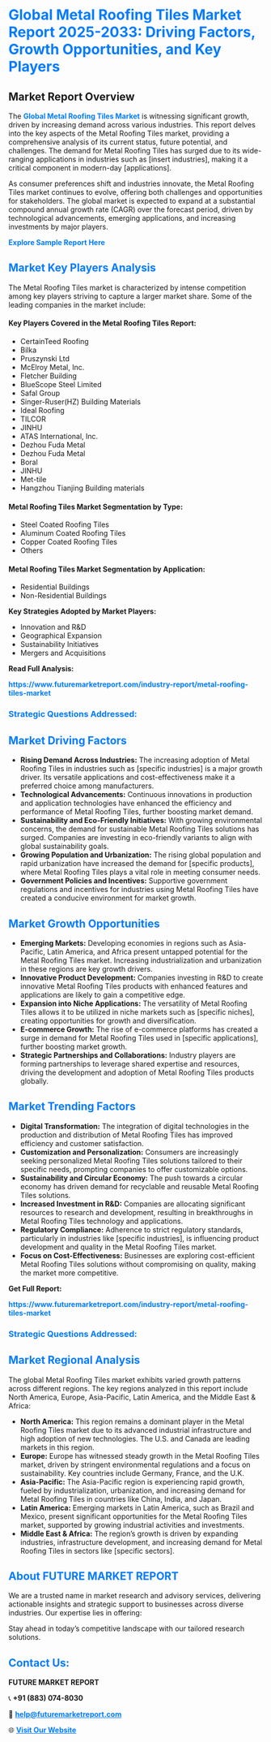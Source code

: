 <h1 style="color: #007BFF;">Global Metal Roofing Tiles Market Report 2025-2033: Driving Factors, Growth Opportunities, and Key Players</h1>

<section id="overview">
<h2>Market Report Overview</h2>
<p>The <a href="https://www.futuremarketreport.com/industry-report/metal-roofing-tiles-market" style="color: #007BFF; text-decoration: none;"><strong>Global Metal Roofing Tiles Market</strong></a> is witnessing significant growth, driven by increasing demand across various industries. This report delves into the key aspects of the Metal Roofing Tiles market, providing a comprehensive analysis of its current status, future potential, and challenges. The demand for Metal Roofing Tiles has surged due to its wide-ranging applications in industries such as [insert industries], making it a critical component in modern-day [applications].</p>
<p>As consumer preferences shift and industries innovate, the Metal Roofing Tiles market continues to evolve, offering both challenges and opportunities for stakeholders. The global market is expected to expand at a substantial compound annual growth rate (CAGR) over the forecast period, driven by technological advancements, emerging applications, and increasing investments by major players.</p>
</section>

<section id="overview">
<p><a href="https://www.futuremarketreport.com/request-sample/reportId=42945" style="color: #007BFF; text-decoration: none;"><strong>Explore Sample Report Here</strong></a></p>
</section>

<section id="key-players">
<h2 style="color: #007BFF;">Market Key Players Analysis</h2>
<p>The Metal Roofing Tiles market is characterized by intense competition among key players striving to capture a larger market share. Some of the leading companies in the market include:</p>
<h4>Key Players Covered in the Metal Roofing Tiles Report:</h4>
<ul><li>CertainTeed Roofing</li><li>Bilka</li><li>Pruszynski Ltd</li><li>McElroy Metal, Inc.</li><li>Fletcher Building</li><li>BlueScope Steel Limited</li><li>Safal Group</li><li>Singer-Ruser(HZ) Building Materials</li><li>Ideal Roofing</li><li>TILCOR</li><li>JINHU</li><li>ATAS International, Inc.</li><li>Dezhou Fuda Metal</li><li>Dezhou Fuda Metal</li><li>Boral</li><li>JINHU</li><li>Met-tile</li><li>Hangzhou Tianjing Building materials</li></ul>
<h4>Metal Roofing Tiles Market Segmentation by Type:</h4>
<ul><li>Steel Coated Roofing Tiles</li><li>Aluminum Coated Roofing Tiles</li><li>Copper Coated Roofing Tiles</li><li>Others</li></ul>

<h4>Metal Roofing Tiles Market Segmentation by Application:</h4>
<ul><li>Residential Buildings</li><li>Non-Residential Buildings</li></ul>
<p><strong>Key Strategies Adopted by Market Players:</strong></p>
<ul>
<li>Innovation and R&D</li>
<li>Geographical Expansion</li>
<li>Sustainability Initiatives</li>
<li>Mergers and Acquisitions</li>
</ul>
</section>

<section>
<p><strong>Read Full Analysis: </strong></p><a href="https://www.futuremarketreport.com/industry-report/metal-roofing-tiles-market" style="color: #007BFF; text-decoration: none;"><strong>https://www.futuremarketreport.com/industry-report/metal-roofing-tiles-market</strong></a>
<h3 style="color: #007BFF;">Strategic Questions Addressed:</h3>
</section>

<section id="driving-factors">
<h2 style="color: #007BFF;">Market Driving Factors</h2>
<ul>
<li><strong>Rising Demand Across Industries:</strong> The increasing adoption of Metal Roofing Tiles in industries such as [specific industries] is a major growth driver. Its versatile applications and cost-effectiveness make it a preferred choice among manufacturers.</li>
<li><strong>Technological Advancements:</strong> Continuous innovations in production and application technologies have enhanced the efficiency and performance of Metal Roofing Tiles, further boosting market demand.</li>
<li><strong>Sustainability and Eco-Friendly Initiatives:</strong> With growing environmental concerns, the demand for sustainable Metal Roofing Tiles solutions has surged. Companies are investing in eco-friendly variants to align with global sustainability goals.</li>
<li><strong>Growing Population and Urbanization:</strong> The rising global population and rapid urbanization have increased the demand for [specific products], where Metal Roofing Tiles plays a vital role in meeting consumer needs.</li>
<li><strong>Government Policies and Incentives:</strong> Supportive government regulations and incentives for industries using Metal Roofing Tiles have created a conducive environment for market growth.</li>
</ul>
</section>

<section id="growth-opportunities">
<h2 style="color: #007BFF;">Market Growth Opportunities</h2>
<ul>
<li><strong>Emerging Markets:</strong> Developing economies in regions such as Asia-Pacific, Latin America, and Africa present untapped potential for the Metal Roofing Tiles market. Increasing industrialization and urbanization in these regions are key growth drivers.</li>
<li><strong>Innovative Product Development:</strong> Companies investing in R&D to create innovative Metal Roofing Tiles products with enhanced features and applications are likely to gain a competitive edge.</li>
<li><strong>Expansion into Niche Applications:</strong> The versatility of Metal Roofing Tiles allows it to be utilized in niche markets such as [specific niches], creating opportunities for growth and diversification.</li>
<li><strong>E-commerce Growth:</strong> The rise of e-commerce platforms has created a surge in demand for Metal Roofing Tiles used in [specific applications], further boosting market growth.</li>
<li><strong>Strategic Partnerships and Collaborations:</strong> Industry players are forming partnerships to leverage shared expertise and resources, driving the development and adoption of Metal Roofing Tiles products globally.</li>
</ul>
</section>

<section id="trending-factors">
<h2 style="color: #007BFF;">Market Trending Factors</h2>
<ul>
<li><strong>Digital Transformation:</strong> The integration of digital technologies in the production and distribution of Metal Roofing Tiles has improved efficiency and customer satisfaction.</li>
<li><strong>Customization and Personalization:</strong> Consumers are increasingly seeking personalized Metal Roofing Tiles solutions tailored to their specific needs, prompting companies to offer customizable options.</li>
<li><strong>Sustainability and Circular Economy:</strong> The push towards a circular economy has driven demand for recyclable and reusable Metal Roofing Tiles solutions.</li>
<li><strong>Increased Investment in R&D:</strong> Companies are allocating significant resources to research and development, resulting in breakthroughs in Metal Roofing Tiles technology and applications.</li>
<li><strong>Regulatory Compliance:</strong> Adherence to strict regulatory standards, particularly in industries like [specific industries], is influencing product development and quality in the Metal Roofing Tiles market.</li>
<li><strong>Focus on Cost-Effectiveness:</strong> Businesses are exploring cost-efficient Metal Roofing Tiles solutions without compromising on quality, making the market more competitive.</li>
</ul>
</section>

<section>
<p><strong>Get Full Report: </strong></p><a href="https://www.futuremarketreport.com/industry-report/metal-roofing-tiles-market" style="color: #007BFF; text-decoration: none;"><strong>https://www.futuremarketreport.com/industry-report/metal-roofing-tiles-market</strong></a>
<h3 style="color: #007BFF;">Strategic Questions Addressed:</h3>
</section>


<section id="regional-analysis">
<h2 style="color: #007BFF;">Market Regional Analysis</h2>
<p>The global Metal Roofing Tiles market exhibits varied growth patterns across different regions. The key regions analyzed in this report include North America, Europe, Asia-Pacific, Latin America, and the Middle East & Africa:</p>
<ul>
<li><strong>North America:</strong> This region remains a dominant player in the Metal Roofing Tiles market due to its advanced industrial infrastructure and high adoption of new technologies. The U.S. and Canada are leading markets in this region.</li>
<li><strong>Europe:</strong> Europe has witnessed steady growth in the Metal Roofing Tiles market, driven by stringent environmental regulations and a focus on sustainability. Key countries include Germany, France, and the U.K.</li>
<li><strong>Asia-Pacific:</strong> The Asia-Pacific region is experiencing rapid growth, fueled by industrialization, urbanization, and increasing demand for Metal Roofing Tiles in countries like China, India, and Japan.</li>
<li><strong>Latin America:</strong> Emerging markets in Latin America, such as Brazil and Mexico, present significant opportunities for the Metal Roofing Tiles market, supported by growing industrial activities and investments.</li>
<li><strong>Middle East & Africa:</strong> The region’s growth is driven by expanding industries, infrastructure development, and increasing demand for Metal Roofing Tiles in sectors like [specific sectors].</li>
</ul>
</section>

<footer>
<h2 style="color: #007BFF;">About FUTURE MARKET REPORT</h2>
<p>We are a trusted name in market research and advisory services, delivering actionable insights and strategic support to businesses across diverse industries. Our expertise lies in offering:</p>

<p>Stay ahead in today’s competitive landscape with our tailored research solutions.</p>

<h2 style="color: #007BFF;">Contact Us:</h2>
<p><strong>FUTURE MARKET REPORT</strong></p>
<p>📞 <strong>+91 (883) 074-8030</strong></p>
<p>📧 <strong><a href="mailto:help@futuremarketreport.com" style="color: #007BFF;">help@futuremarketreport.com</a></strong></p>
<p>🌐 <strong><a href="https://www.futuremarketreport.com/" style="color: #007BFF;">Visit Our Website</a></strong></p>
</footer>